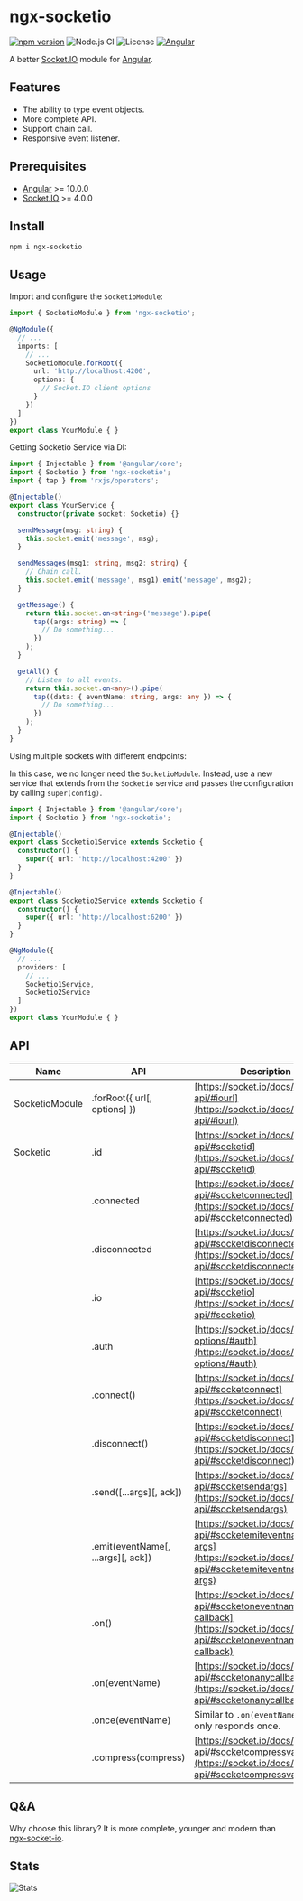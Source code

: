 # ngx-socketio

[![npm version](https://img.shields.io/npm/v/ngx-socketio/latest.svg)](https://npmjs.com/package/@taiga-ui/cdk)
![Node.js CI](https://github.com/HyperLife1119/ngx-socketio/workflows/Node.js%20CI/badge.svg)
![License](https://img.shields.io/badge/License-MIT-blue.svg)
[![Angular](https://img.shields.io/badge/Build%20with-Angular%20CLI-red?logo=angular)](https://www.github.com/angular/angular)

A better [Socket.IO](https://socket.io) module for [Angular](https://angular.io).

## Features

- The ability to type event objects.
- More complete API.
- Support chain call.
- Responsive event listener.

## Prerequisites

- [Angular](https://angular.io) >= 10.0.0
- [Socket.IO](https://socket.io) >= 4.0.0


## Install

```shell
npm i ngx-socketio
```

## Usage

Import and configure the `SocketioModule`:

```ts
import { SocketioModule } from 'ngx-socketio';

@NgModule({
  // ...
  imports: [
    // ...
    SocketioModule.forRoot({
      url: 'http://localhost:4200',
      options: {
        // Socket.IO client options
      }
    })
  ]
})
export class YourModule { }
```

Getting Socketio Service via DI:

```ts
import { Injectable } from '@angular/core';
import { Socketio } from 'ngx-socketio';
import { tap } from 'rxjs/operators';

@Injectable()
export class YourService {
  constructor(private socket: Socketio) {}

  sendMessage(msg: string) {
    this.socket.emit('message', msg);
  }

  sendMessages(msg1: string, msg2: string) {
    // Chain call.
    this.socket.emit('message', msg1).emit('message', msg2);
  }

  getMessage() {
    return this.socket.on<string>('message').pipe(
      tap((args: string) => {
        // Do something...
      })
    );
  }

  getAll() {
    // Listen to all events.
    return this.socket.on<any>().pipe(
      tap((data: { eventName: string, args: any }) => {
        // Do something...
      })
    );
  }
}
```

Using multiple sockets with different endpoints:

In this case, we no longer need the `SocketioModule`. Instead, use a new service that extends from the `Socketio` service and passes the configuration by calling `super(config)`.

```ts
import { Injectable } from '@angular/core';
import { Socketio } from 'ngx-socketio';

@Injectable()
export class Socketio1Service extends Socketio {
  constructor() {
    super({ url: 'http://localhost:4200' })
  }
}

@Injectable()
export class Socketio2Service extends Socketio {
  constructor() {
    super({ url: 'http://localhost:6200' })
  }
}
```

```ts
@NgModule({
  // ...
  providers: [
    // ...
    Socketio1Service,
    Socketio2Service
  ]
})
export class YourModule { }
```

## API

| Name | API | Description |
| ---- | --- | ----------- |
| SocketioModule | .forRoot({ url[, options] })       | [https://socket.io/docs/v4/client-api/#iourl](https://socket.io/docs/v4/client-api/#iourl) |
| Socketio       | .id                                | [https://socket.io/docs/v4/client-api/#socketid](https://socket.io/docs/v4/client-api/#socketid) |
|                | .connected                         | [https://socket.io/docs/v4/client-api/#socketconnected](https://socket.io/docs/v4/client-api/#socketconnected) |
|                | .disconnected                      | [https://socket.io/docs/v4/client-api/#socketdisconnected](https://socket.io/docs/v4/client-api/#socketdisconnected) |
|                | .io                                | [https://socket.io/docs/v4/client-api/#socketio](https://socket.io/docs/v4/client-api/#socketio) |
|                | .auth                              | [https://socket.io/docs/v4/client-options/#auth](https://socket.io/docs/v4/client-options/#auth) |
|                | .connect()                         | [https://socket.io/docs/v4/client-api/#socketconnect](https://socket.io/docs/v4/client-api/#socketconnect) |
|                | .disconnect()                      | [https://socket.io/docs/v4/client-api/#socketdisconnect](https://socket.io/docs/v4/client-api/#socketdisconnect) |
|                | .send([...args][, ack])            | [https://socket.io/docs/v4/client-api/#socketsendargs](https://socket.io/docs/v4/client-api/#socketsendargs) |
|                | .emit(eventName[, ...args][, ack]) | [https://socket.io/docs/v4/client-api/#socketemiteventname-args](https://socket.io/docs/v4/client-api/#socketemiteventname-args) |
|                | .on()                              | [https://socket.io/docs/v4/client-api/#socketoneventname-callback](https://socket.io/docs/v4/client-api/#socketoneventname-callback) |
|                | .on(eventName)                     | [https://socket.io/docs/v4/client-api/#socketonanycallback](https://socket.io/docs/v4/client-api/#socketonanycallback) |
|                | .once(eventName)                   | Similar to `.on(eventName)`, but only responds once. |
|                | .compress(compress)                | [https://socket.io/docs/v4/client-api/#socketcompressvalue](https://socket.io/docs/v4/client-api/#socketcompressvalue) |

## Q&A

Why choose this library? It is more complete, younger and modern than [ngx-socket-io](https://www.npmjs.com/package/ngx-socket-io).

## Stats

![Stats](https://repobeats.axiom.co/api/embed/59f75da44a2887a253ee62d72389ee17ee6a8563.svg "Repobeats analytics image")